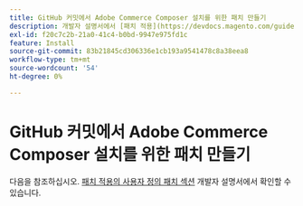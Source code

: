 ```yaml
---
title: GitHub 커밋에서 Adobe Commerce Composer 설치를 위한 패치 만들기
description: 개발자 설명서에서 [패치 적용](https://devdocs.magento.com/guides/v2.3/comp-mgr/patching.html#custom-patches)의 [사용자 정의 패치 섹션]을 참조하십시오.
exl-id: f20c7c2b-21a0-41c4-b0bd-9947e975fd1c
feature: Install
source-git-commit: 83b21845cd306336e1cb193a9541478c8a38eea8
workflow-type: tm+mt
source-wordcount: '54'
ht-degree: 0%

---
```


# GitHub 커밋에서 Adobe Commerce Composer 설치를 위한 패치 만들기

다음을 참조하십시오. [패치 적용의 사용자 정의 패치 섹션](https://devdocs.magento.com/guides/v2.3/comp-mgr/patching.html#custom-patches) 개발자 설명서에서 확인할 수 있습니다.
